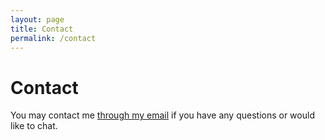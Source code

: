 ```yaml
---
layout: page
title: Contact
permalink: /contact
---
```


# Contact

You may contact me [through my email](mailto:grnch@grnch.xyz) if you have any questions or would like to chat.
